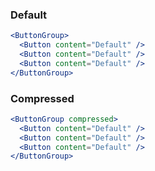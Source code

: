 ### Default
```jsx
<ButtonGroup>
  <Button content="Default" />
  <Button content="Default" />
  <Button content="Default" />
</ButtonGroup>
```
### Compressed
```jsx
<ButtonGroup compressed>
  <Button content="Default" />
  <Button content="Default" />
  <Button content="Default" />
</ButtonGroup>
```
